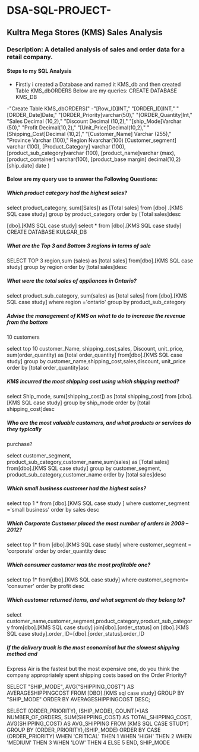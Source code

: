 # DSA-SQL-PROJECT-
## Kultra Mega Stores (KMS) Sales Analysis
### Description: A detailed analysis of sales and order data for a retail company.
#### Steps to my SQL Analysis 
- Firstly i created a Database and named it KMS_db and then created Table KMS_dbORDERS
Below are my queries:
CREATE DATABASE KMS_DB

-"Create Table KMS_dbORDERS("
-"[Row_ID]INT,"
"[ORDER_ID]INT,"
"[ORDER_Date]Date,"
"[ORDER_Priority]varchar(50),"
"[ORDER_Quantity]Int,"
"Sales Decimal (10,2),"
"Discount Decimal (10,2),"
"[ship_Mode]Varchar (50),"
"Profit Decimal(10,2),"
"[Unit_Price]Decimal(10,2),"
"[Shipping_Cost]Decimal (10,2),"
"[Customer_Name] Varchar (255),"
"Province Varchar (100),"
Region Nvarchar(100)
[Customer_segment] varchar (100),
[Product_Category]  varchar (100),
[product_sub_category]varchar (100),
[product_name]varchar (max),
[product_container] varchar(100),
[product_base margin] decimal(10,2)
[ship_date] date
)

#### Below are my query use to answer the Following Questions:
##### Which product category had the highest sales?

select product_category, sum([Sales]) as [Total sales]
from [dbo] .[KMS SQL case study]
group by product_category
order by [Total sales]desc

[dbo].[KMS SQL case study]
select * from [dbo].[KMS SQL case study]
CREATE DATABASE KULGAR_DB

##### What are the Top 3 and Bottom 3 regions in terms of sale

SELECT TOP 3 region,sum (sales) as [total sales]
from[dbo].[KMS SQL case study]
group by region
order by [total sales]desc


##### What were the total sales of appliances in Ontario?
select product_sub_category, sum(sales) as [total sales]
from  [dbo].[KMS SQL case study]
where region ='ontario'
group by product_sub_category


##### Advise the management of KMS on what to do to increase the revenue from the bottom
10 customers

select top 10 customer_Name, shipping_cost,sales, Discount, unit_price, sum(order_quantity) as [total order_quantity]
from[dbo].[KMS SQL case study]
group by customer_name,shipping_cost,sales,discount, unit_price
order by [total order_quantity]asc

##### KMS incurred the most shipping cost using which shipping method?
select Ship_mode, sum([shipping_cost]) as [total shipping_cost]
from [dbo].[KMS SQL case study]
group by ship_mode
order by [total shipping_cost]desc

##### Who are the most valuable customers, and what products or services do they typically
purchase?

select customer_segment, product_sub_category,customer_name,sum(sales) as [Total sales]
from[dbo].[KMS SQL case study]
group by customer_segment, product_sub_category,customer_name
order by [total sales]desc

##### Which small business customer had the highest sales?
select top 1 *
from [dbo].[KMS SQL case study ]
where customer_segment ='small business'
order by sales desc

##### Which Corporate Customer placed the most number of orders in 2009 – 2012?

select top 1*
from [dbo].[KMS SQL case study]
where customer_segment = 'corporate'
order by order_quantity desc

##### Which consumer customer was the most profitable one?

select top 1*
from[dbo].[KMS SQL case study]
where customer_segment= 'consumer'
order by profit desc

##### Which customer returned items, and what segment do they belong to?

select customer_name,customer_segment,product_category,product_sub_category
from[dbo].[KMS SQL case study]
join[dbo].[order_status]
on [dbo].[KMS SQL case study].order_ID=[dbo].[order_status].order_ID

##### If the delivery truck is the most economical but the slowest shipping method and
Express Air is the fastest but the most expensive one, do you think the company
appropriately spent shipping costs based on the Order Priority?

SELECT 
"SHIP_MODE",
AVG("SHIPPING_COST") AS AVERAGESHIPPINGCOST
FROM 
[DBO].[KMS sql case study]
GROUP BY
"SHIP_MODE"
ORDER BY
AVERAGESHIPPINGCOST DESC;

 SELECT
 (ORDER_PRIORITY),
 (SHIP_MODE),
 COUNT(*)AS NUMBER_OF_ORDERS,
 SUM(SHIPPING_COST) AS
 TOTAL_SHIPPING_COST,
 AVG(SHIPPING_COST) AS AVG_SHIPPING
 FROM
 [KMS SQL CASE STUDY]
 GROUP BY
 (ORDER_PRIORITY),(SHIP_MODE)
ORDER BY
CASE (ORDER_PRIORITY)
WHEN 'CRITICAL' THEN 1
WHEN 'HIGH'  THEN 2
WHEN 'MEDIUM' THEN 3
WHEN 'LOW' THEN 4
ELSE 5
END,
SHIP_MODE
